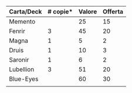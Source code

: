 | Carta/Deck | # copie* | Valore | Offerta |
| ---------- | -------- | ------ | ------- |
| Memento    |          | 25     | 15      |
| Fenrir     | 3        | 45     | 20      |
| Magna      | 1        | 5      | 2       |
| Druis      | 1        | 10     | 3       |
| Saronir    | 1        | 6      | 2       |
| Lubellion  | 3        | 51     | 20      |
| Blue-Eyes  |          | 60     | 30      |
|            |          |        |         |
